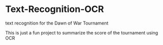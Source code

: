 # Text-Recognition-OCR
text recognition for the Dawn of War Tournament

This is just a fun project to summarize the score of the tournament using OCR
